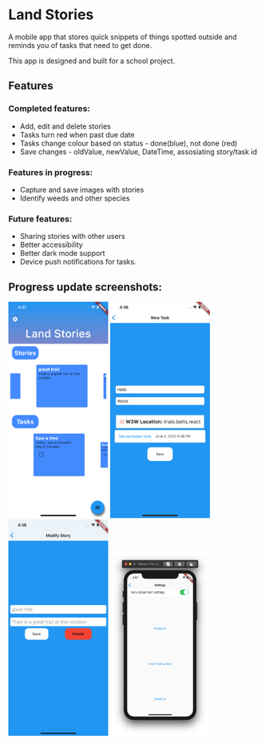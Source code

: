# Land Stories
A mobile app that stores quick snippets of things spotted outside and reminds you of tasks that need to get done. 

This app is designed and built for a school project.

## Features

### Completed features:
	
* Add, edit and delete stories
* Tasks turn red when past due date
* Tasks change colour based on status - done(blue), not done (red)
* Save changes - oldValue, newValue, DateTime, assosiating story/task id
	
### Features in progress:
	
* Capture and save images with stories
* Identify weeds and other species
	
### Future features:
	
* Sharing stories with other users
* Better accessibility
* Better dark mode support
* Device push notifications for tasks.


## Progress update screenshots:

<img src="Documentation/screenshots/new Home3.png" alt="Image" width="200"/>

<img src="Documentation/screenshots/AddNewTask.png" alt="Image" width="200"/>

<img src="Documentation/screenshots/modify3.png" alt="Image" width="200"/>

<img src="Documentation/screenshots/settings.png" alt="Image" width="200"/>

